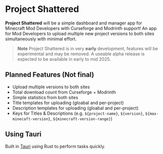 # Project Shattered

**Project Shattered** will be a simple dashboard and manager app for Minecraft Mod Developers with Curseforge and Modrinth support! An app for Mod Developers to upload multiple new project versions to both sites simultaneously with minimal effort.

> **Note**
> Project Shattered is in very **early** development, features will be experimental and may be removed. A useable alpha release is expected to be available in early to mid 2025.

## Planned Features (Not final)

- Upload multiple versions to both sites
- Total download count from Curseforge + Modrinth
- Simple statistics from both sites
- Title templates for uploading (gloabal and per-project)
- Description templates for uploading (gloabal and per-project)
- Keys for Titles & Descriptions (e.g. `${project-name}`, `${version}`, `${max-minecaft-version}`, `${minecraft-version-range}`)

## Using Tauri
Built in [Tauri](https://v2.tauri.app/) using Rust to perform tasks quickly.